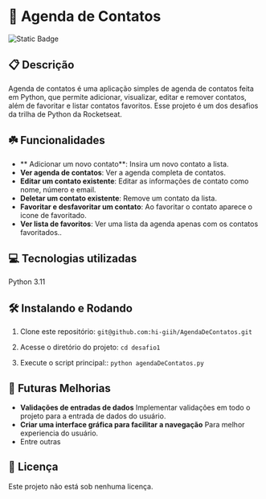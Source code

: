 # 📲 Agenda de Contatos

![Static Badge](https://img.shields.io/badge/status-Active-gren?style=for-the-badge)


## 📋 Descrição

Agenda de contatos é uma aplicação simples de agenda de contatos feita em Python, que permite adicionar, visualizar, editar e remover contatos, além de favoritar e listar contatos favoritos.
Esse projeto é um dos desafios da trilha de Python da Rocketseat.

## ☘️ Funcionalidades
 
- ** Adicionar um novo contato**: Insira um novo contato a lista.
- **Ver agenda de contatos**: Ver a agenda completa de contatos.
- **Editar um contato existente**: Editar as informações de contato como nome, número e email.
- **Deletar um contato existente**: Remove um contato da lista.
- **Favoritar e desfavoritar um contato**: Ao favoritar o contato aparece o icone de favoritado.
- **Ver lista de favoritos**: Ver uma lista da agenda apenas com os contatos favoritados..

## 💻 Tecnologias utilizadas

  Python 3.11

## 🛠️ Instalando e Rodando

1. Clone este repositório: `git@github.com:hi-giih/AgendaDeContatos.git`

2. Acesse o diretório do projeto: `cd desafio1`

3. Execute o script principal:: `python agendaDeContatos.py`

## 📌 Futuras Melhorias

- **Validações de entradas de dados**  Implementar validações em todo o projeto para a entrada de dados do usuário.
- **Criar uma interface gráfica para facilitar a navegação** Para melhor experiencia do usuário.
- Entre outras

## 📜 Licença 

Este projeto não está sob nenhuma licença.
